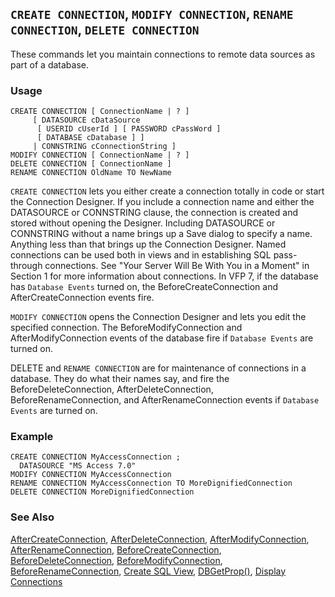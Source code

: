 ## `CREATE CONNECTION`, `MODIFY CONNECTION`,  `RENAME CONNECTION`, `DELETE CONNECTION`

These commands let you maintain connections to remote data sources as part of a database.

### Usage

```foxpro
CREATE CONNECTION [ ConnectionName | ? ]
     [ DATASOURCE cDataSource
      [ USERID cUserId ] [ PASSWORD cPassWord ]
      [ DATABASE cDatabase ] ]
     | CONNSTRING cConnectionString ]
MODIFY CONNECTION [ ConnectionName | ? ]
DELETE CONNECTION [ ConnectionName ]
RENAME CONNECTION OldName TO NewName
```

`CREATE CONNECTION` lets you either create a connection totally in code or start the Connection Designer. If you include a connection name and either the DATASOURCE or CONNSTRING clause, the connection is created and stored without opening the Designer. Including DATASOURCE or CONNSTRING without a name brings up a Save dialog to specify a name. Anything less than that brings up the Connection Designer. Named connections can be used both in views and in establishing SQL pass-through connections. See "Your Server Will Be With You in a Moment" in Section 1 for more information about connections. In VFP 7, if the database has `Database Events` turned on, the BeforeCreateConnection and AfterCreateConnection events fire.

`MODIFY CONNECTION` opens the Connection Designer and lets you edit the specified connection. The BeforeModifyConnection and AfterModifyConnection events of the database fire if `Database Events` are turned on.

DELETE and `RENAME CONNECTION` are for maintenance of connections in a database. They do what their names say, and fire the BeforeDeleteConnection, AfterDeleteConnection, BeforeRenameConnection, and AfterRenameConnection events if `Database Events` are turned on.

### Example

```foxpro
CREATE CONNECTION MyAccessConnection ;
  DATASOURCE "MS Access 7.0"
MODIFY CONNECTION MyAccessConnection
RENAME CONNECTION MyAccessConnection TO MoreDignifiedConnection
DELETE CONNECTION MoreDignifiedConnection
```
### See Also

[AfterCreateConnection](s4g838.md), [AfterDeleteConnection](s4g838.md), [AfterModifyConnection](s4g847.md), [AfterRenameConnection](s4g853.md), [BeforeCreateConnection](s4g838.md), [BeforeDeleteConnection](s4g838.md), [BeforeModifyConnection](s4g847.md), [BeforeRenameConnection](s4g853.md), [Create SQL View](s4g353.md), [DBGetProp()](s4g350.md), [Display Connections](s4g428.md)